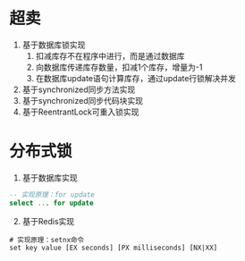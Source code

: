 # 超卖

1. 基于数据库锁实现
    1) 扣减库存不在程序中进行，而是通过数据库
    2) 向数据库传递库存数量，扣减1个库存，增量为-1
    3) 在数据库update语句计算库存，通过update行锁解决并发
2. 基于synchronized同步方法实现
3. 基于synchronized同步代码块实现
4. 基于ReentrantLock可重入锁实现

# 分布式锁
1. 基于数据库实现
```sql
-- 实现原理：for update
select ... for update
```
2. 基于Redis实现
```shell script
# 实现原理：setnx命令
set key value [EX seconds] [PX milliseconds] [NX|XX]
```